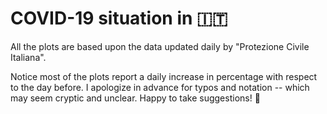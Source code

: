 # COVID-19 situation in 🇮🇹

All the plots are based upon the data updated daily by "Protezione Civile Italiana".

Notice most of the plots report a daily increase in percentage with respect to the day before. I apologize in advance for typos and notation -- which may seem cryptic and unclear. Happy to take suggestions! 📩